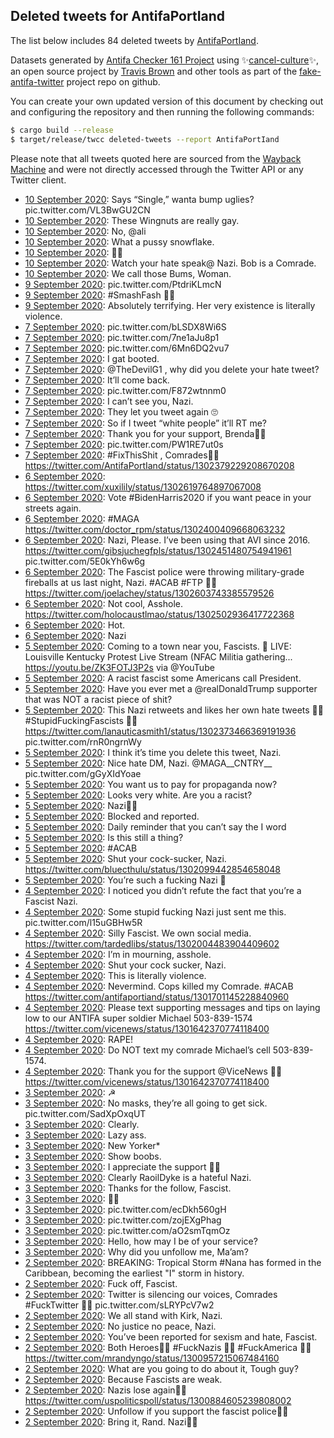 ## Deleted tweets for AntifaPortIand

The list below includes 84 deleted tweets by
[AntifaPortIand](https://twitter.com/AntifaPortIand).



Datasets generated by [Antifa Checker 161 Project](https://twitter.com/antifacheck161) using ✨[cancel-culture](https://github.com/travisbrown/cancel-culture)✨, an open source project by 
[Travis Brown](https://twitter.com/travisbrown) and other tools as part of the 
[fake-antifa-twitter](https://github.com/antifacheck161/fake-antifa-twitter) project repo on github.

You can create your own updated version of this document by checking out and configuring the
repository and then running the following commands:

```bash
$ cargo build --release
$ target/release/twcc deleted-tweets --report AntifaPortIand
```

Please note that all tweets quoted here are sourced from the
[Wayback Machine](https://web.archive.org) and were not directly accessed through the Twitter API or
any Twitter client.

* [10 September 2020](https://web.archive.org/web/20200910212818/https://twitter.com/AntifaPortIand/status/1304168235793702914): Says “Single,” wanta bump uglies? pic.twitter.com/VL3BwGU2CN <!--1304168235793702914-->
* [10 September 2020](https://web.archive.org/web/20200910032021/https://twitter.com/AntifaPortIand/status/1303896012600139776): These Wingnuts are really gay. <!--1303896012600139776-->
* [10 September 2020](https://web.archive.org/web/20200910031454/https://twitter.com/AntifaPortIand/status/1303894478604836864): No,  @ali <!--1303894478604836864-->
* [10 September 2020](https://web.archive.org/web/20200910031454/https://twitter.com/AntifaPortIand/status/1303894478604836864): What a pussy snowflake. <!--1303892722411954178-->
* [10 September 2020](https://web.archive.org/web/20200910025513/https://twitter.com/AntifaPortIand/status/1303889614394933248): ✊🏿 <!--1303889614394933248-->
* [10 September 2020](https://web.archive.org/web/20200910025259/https://twitter.com/AntifaPortIand/status/1303888996150341634): Watch your hate speak@ Nazi. Bob is a Comrade. <!--1303888996150341634-->
* [10 September 2020](https://web.archive.org/web/20200910021815/https://twitter.com/AntifaPortIand/status/1303880383834935296): We call those Bums, Woman. <!--1303880383834935296-->
* [ 9 September 2020](https://web.archive.org/web/20200909120458/https://twitter.com/AntifaPortIand/status/1303665342279856133): pic.twitter.com/PtdriKLmcN <!--1303665342279856133-->
* [ 9 September 2020](https://web.archive.org/web/20200909022626/https://twitter.com/AntifaPortIand/status/1303520018336944128): #SmashFash ✊🏿 <!--1303520018336944128-->
* [ 9 September 2020](https://web.archive.org/web/20200909001601/https://twitter.com/AntifaPortIand/status/1303487196310036480): Absolutely terrifying. Her very existence is literally violence. <!--1303487196310036480-->
* [ 7 September 2020](https://web.archive.org/web/20200908225949/https://twitter.com/AntifaPortIand/status/1303105676118384640): pic.twitter.com/bLSDX8Wi6S <!--1303105676118384640-->
* [ 7 September 2020](https://web.archive.org/web/20200908223325/https://twitter.com/AntifaPortIand/status/1303098982785150977): pic.twitter.com/7ne1aJu8p1 <!--1303098982785150977-->
* [ 7 September 2020](https://web.archive.org/web/20200908223115/https://twitter.com/AntifaPortIand/status/1303098502193405953): pic.twitter.com/6Mn6DQ2vu7 <!--1303098502193405953-->
* [ 7 September 2020](https://web.archive.org/web/20200908204609/https://twitter.com/AntifaPortIand/status/1303071977121275904): I gat booted. <!--1303071977121275904-->
* [ 7 September 2020](https://web.archive.org/web/20200908194842/https://twitter.com/AntifaPortIand/status/1303057482567180288): @TheDevilG1 , why did you delete your hate tweet? <!--1303057482567180288-->
* [ 7 September 2020](https://web.archive.org/web/20200908194228/https://twitter.com/AntifaPortIand/status/1303055994402926592): It’ll come back. <!--1303055994402926592-->
* [ 7 September 2020](https://web.archive.org/web/20200908193959/https://twitter.com/AntifaPortIand/status/1303055358567489537): pic.twitter.com/F872wtnnm0 <!--1303055358567489537-->
* [ 7 September 2020](https://web.archive.org/web/20200908193936/https://twitter.com/AntifaPortIand/status/1303055203772461056): I can’t see you, Nazi. <!--1303055203772461056-->
* [ 7 September 2020](https://web.archive.org/web/20200908193001/https://twitter.com/AntifaPortIand/status/1303052759181058048): They let you tweet again 🙄 <!--1303052759181058048-->
* [ 7 September 2020](https://web.archive.org/web/20200908192824/https://twitter.com/AntifaPortIand/status/1303052381622394881): So if I tweet “white people” it’ll RT me? <!--1303052381622394881-->
* [ 7 September 2020](https://web.archive.org/web/20200908165503/https://twitter.com/AntifaPortIand/status/1303013487317143552): Thank you for your support, Brenda✊🏿 <!--1303013487317143552-->
* [ 7 September 2020](https://web.archive.org/web/20200908143240/https://twitter.com/AntifaPortIand/status/1302977854372630529): pic.twitter.com/PW1RE7ut0s <!--1302977854372630529-->
* [ 7 September 2020](https://web.archive.org/web/20200908051018/https://twitter.com/AntifaPortIand/status/1302836479203262464): #FixThisShit , Comrades✊🏿 https://twitter.com/AntifaPortIand/status/1302379229208670208 <!--1302836479203262464-->
* [ 6 September 2020](https://web.archive.org/web/20200906231955/https://twitter.com/AntifaPortIand/status/1302748087769653248): https://twitter.com/xuxilily/status/1302619764897067008 <!--1302748087769653248-->
* [ 6 September 2020](https://web.archive.org/web/20200906214652/https://twitter.com/AntifaPortIand/status/1302724281076387840): Vote  #BidenHarris2020  if you want peace in your streets again. <!--1302724281076387840-->
* [ 6 September 2020](https://web.archive.org/web/20200906204527/https://twitter.com/AntifaPortIand/status/1302697106373705729): #MAGA  https://twitter.com/doctor_rpm/status/1302400409668063232 <!--1302697106373705729-->
* [ 6 September 2020](https://web.archive.org/web/20200906143048/https://twitter.com/AntifaPortIand/status/1302613301457596416): Nazi, Please.   I’ve been using that AVI since 2016.  https://twitter.com/gibsjuchegfpls/status/1302451480754941961  pic.twitter.com/5E0kYh6w6g <!--1302613301457596416-->
* [ 6 September 2020](https://web.archive.org/web/20200906145013/https://twitter.com/AntifaPortIand/status/1302604237990371334): The Fascist police were throwing military-grade fireballs at us last night, Nazi.   #ACAB   #FTP ✊🏿 https://twitter.com/joelachey/status/1302603743385579526 <!--1302604237990371334-->
* [ 6 September 2020](https://web.archive.org/web/20200906133527/https://twitter.com/AntifaPortIand/status/1302599743860695040): Not cool, Asshole. https://twitter.com/holocaustlmao/status/1302502936417722368 <!--1302599743860695040-->
* [ 6 September 2020](https://web.archive.org/web/20200906012538/https://twitter.com/AntifaPortIand/status/1302417587096092672): Hot. <!--1302417587096092672-->
* [ 6 September 2020](https://web.archive.org/web/20200906001648/https://twitter.com/AntifaPortIand/status/1302400036190351360): Nazi <!--1302400036190351360-->
* [ 5 September 2020](https://web.archive.org/web/20200905230541/https://twitter.com/AntifaPortIand/status/1302382092681052161): Coming to a town near you, Fascists.     🔴 LIVE:  Louisville Kentucky Protest Live Stream (NFAC Militia gathering...  https://youtu.be/ZK3FOTJ3P2s  via  @YouTube <!--1302382092681052161-->
* [ 5 September 2020](https://web.archive.org/web/20200905230053/https://twitter.com/AntifaPortIand/status/1302381049519902720): A racist fascist some Americans call President. <!--1302381049519902720-->
* [ 5 September 2020](https://web.archive.org/web/20200905225311/https://twitter.com/AntifaPortIand/status/1302379229208670208): Have you ever met a  @realDonaldTrump  supporter that was NOT a racist piece of shit? <!--1302379229208670208-->
* [ 5 September 2020](https://web.archive.org/web/20200905224921/https://twitter.com/AntifaPortIand/status/1302378014106292227): This Nazi retweets and likes her own hate tweets 🥴🥴  #StupidFuckingFascists ✊🏿  https://twitter.com/lanauticasmith1/status/1302373466369191936  pic.twitter.com/rnR0ngrnWy <!--1302378014106292227-->
* [ 5 September 2020](https://web.archive.org/web/20200905211354/https://twitter.com/AntifaPortIand/status/1302354160386334721): I think it’s time you delete this tweet, Nazi. <!--1302354160386334721-->
* [ 5 September 2020](https://web.archive.org/web/20200905205235/https://twitter.com/AntifaPortIand/status/1302348858924564480): Nice hate DM, Nazi.   @MAGA__CNTRY__  pic.twitter.com/gGyXIdYoae <!--1302348858924564480-->
* [ 5 September 2020](https://web.archive.org/web/20200905205130/https://twitter.com/AntifaPortIand/status/1302348220564041728): You want us to pay for propaganda now? <!--1302348220564041728-->
* [ 5 September 2020](https://web.archive.org/web/20200905200050/https://twitter.com/AntifaPortIand/status/1302335516436656128): Looks very white. Are you a racist? <!--1302335516436656128-->
* [ 5 September 2020](https://web.archive.org/web/20200905183216/https://twitter.com/AntifaPortIand/status/1302313225891971072): Nazi🖕🏿 <!--1302313225891971072-->
* [ 5 September 2020](https://web.archive.org/web/20200905180500/https://twitter.com/AntifaPortIand/status/1302306053967626240): Blocked and reported. <!--1302306053967626240-->
* [ 5 September 2020](https://web.archive.org/web/20200905143210/https://twitter.com/AntifaPortIand/status/1302252633072103425): Daily reminder that you can’t say the I word <!--1302252633072103425-->
* [ 5 September 2020](https://web.archive.org/web/20200905141417/https://twitter.com/AntifaPortIand/status/1302247998714388480): Is this still a thing? <!--1302247998714388480-->
* [ 5 September 2020](https://web.archive.org/web/20200905135616/https://twitter.com/AntifaPortIand/status/1302243986363437056): #ACAB <!--1302243986363437056-->
* [ 5 September 2020](https://web.archive.org/web/20200905042836/https://twitter.com/AntifaPortIand/status/1302101121779904514): Shut your cock-sucker, Nazi. https://twitter.com/bluecthulu/status/1302099442854658048 <!--1302101121779904514-->
* [ 5 September 2020](https://web.archive.org/web/20200905041604/https://twitter.com/AntifaPortIand/status/1302097133261053954): You’re such a fucking Nazi 🤢 <!--1302097133261053954-->
* [ 4 September 2020](https://web.archive.org/web/20200904230845/https://twitter.com/AntifaPortIand/status/1302020247914819586): I noticed you didn’t refute the fact that you’re a Fascist Nazi. <!--1302020247914819586-->
* [ 4 September 2020](https://web.archive.org/web/20200904230230/https://twitter.com/AntifaPortIand/status/1302019017872302080): Some stupid fucking Nazi just sent me this. pic.twitter.com/l15uGBHw5R <!--1302019017872302080-->
* [ 4 September 2020](https://web.archive.org/web/20200904224716/https://twitter.com/AntifaPortIand/status/1302015172567916545): Silly Fascist. We own social media. https://twitter.com/tardedlibs/status/1302004483904409602 <!--1302015172567916545-->
* [ 4 September 2020](https://web.archive.org/web/20200904210327/https://twitter.com/AntifaPortIand/status/1301989198442840064): I’m in mourning, asshole. <!--1301989198442840064-->
* [ 4 September 2020](https://web.archive.org/web/20200904210327/https://twitter.com/AntifaPortIand/status/1301989198442840064): Shut your cock sucker, Nazi. <!--1301988586695176192-->
* [ 4 September 2020](https://web.archive.org/web/20200904134911/https://twitter.com/AntifaPortIand/status/1301878002977058821): This is literally violence. <!--1301878002977058821-->
* [ 4 September 2020](https://web.archive.org/web/20200904131317/https://twitter.com/AntifaPortIand/status/1301870289379184649): Nevermind. Cops killed my Comrade.   #ACAB  https://twitter.com/antifaportiand/status/1301701145228840960 <!--1301870289379184649-->
* [ 4 September 2020](https://web.archive.org/web/20200904015856/https://twitter.com/AntifaPortIand/status/1301701145228840960): Please text supporting messages and tips on laying low to our ANTIFA super soldier Michael 503-839-1574 https://twitter.com/vicenews/status/1301642370774118400 <!--1301701145228840960-->
* [ 4 September 2020](https://web.archive.org/web/20200904015034/https://twitter.com/AntifaPortIand/status/1301698601781927937): RAPE! <!--1301698601781927937-->
* [ 4 September 2020](https://web.archive.org/web/20200904014640/https://twitter.com/AntifaPortIand/status/1301697822887038976): Do NOT text my comrade Michael’s cell 503-839-1574. <!--1301697822887038976-->
* [ 4 September 2020](https://web.archive.org/web/20200904003906/https://twitter.com/AntifaPortIand/status/1301681082539016192): Thank you for the support  @ViceNews ✊🏿 https://twitter.com/vicenews/status/1301642370774118400 <!--1301681082539016192-->
* [ 3 September 2020](https://web.archive.org/web/20200903234227/https://twitter.com/AntifaPortIand/status/1301666464852631557): ☭ <!--1301666464852631557-->
* [ 3 September 2020](https://web.archive.org/web/20200903234125/https://twitter.com/AntifaPortIand/status/1301666355440005122): No masks, they’re all going to get sick. pic.twitter.com/SadXpOxqUT <!--1301666355440005122-->
* [ 3 September 2020](https://web.archive.org/web/20200903233303/https://twitter.com/AntifaPortIand/status/1301664473481056257): Clearly. <!--1301664473481056257-->
* [ 3 September 2020](https://web.archive.org/web/20200903175115/https://twitter.com/AntifaPortIand/status/1301577903138729989): Lazy ass. <!--1301577903138729989-->
* [ 3 September 2020](https://web.archive.org/web/20200903174853/https://twitter.com/AntifaPortIand/status/1301577715997315072): New Yorker* <!--1301577715997315072-->
* [ 3 September 2020](https://web.archive.org/web/20200903174346/https://twitter.com/AntifaPortIand/status/1301576491721846784): Show boobs. <!--1301576491721846784-->
* [ 3 September 2020](https://web.archive.org/web/20200903012453/https://twitter.com/AntifaPortIand/status/1301329761684221952): I appreciate the support ✊🏿 <!--1301329761684221952-->
* [ 3 September 2020](https://web.archive.org/web/20200903012254/https://twitter.com/AntifaPortIand/status/1301329686186700800): Clearly RaoilDyke is a hateful Nazi. <!--1301329686186700800-->
* [ 3 September 2020](https://web.archive.org/web/20200903011639/https://twitter.com/AntifaPortIand/status/1301327477961154560): Thanks for the follow, Fascist. <!--1301327477961154560-->
* [ 3 September 2020](https://web.archive.org/web/20200903005902/https://twitter.com/AntifaPortIand/status/1301323660251115520): ✊🏿 <!--1301323660251115520-->
* [ 3 September 2020](https://web.archive.org/web/20200903005636/https://twitter.com/AntifaPortIand/status/1301322904915734528): pic.twitter.com/ecDkh560gH <!--1301322904915734528-->
* [ 3 September 2020](https://web.archive.org/web/20200903003729/https://twitter.com/AntifaPortIand/status/1301317734618165248): pic.twitter.com/zojEXgPhag <!--1301317734618165248-->
* [ 3 September 2020](https://web.archive.org/web/20200903002942/https://twitter.com/AntifaPortIand/status/1301316048654802944): pic.twitter.com/aO2smTqmOz <!--1301316048654802944-->
* [ 3 September 2020](https://web.archive.org/web/20200903002757/https://twitter.com/AntifaPortIand/status/1301315706194022400): Hello, how may I be of your service? <!--1301315706194022400-->
* [ 3 September 2020](https://web.archive.org/web/20200903001104/https://twitter.com/AntifaPortIand/status/1301311268490338304): Why did you unfollow me, Ma’am? <!--1301311268490338304-->
* [ 2 September 2020](https://web.archive.org/web/20200902235033/https://twitter.com/AntifaPortIand/status/1301306235963101184): BREAKING: Tropical Storm  #Nana  has formed in the Caribbean, becoming the earliest "I" storm in history. <!--1301306235963101184-->
* [ 2 September 2020](https://web.archive.org/web/20200902023516/https://twitter.com/AntifaPortIand/status/1300985509032861696): Fuck off, Fascist. <!--1300985509032861696-->
* [ 2 September 2020](https://web.archive.org/web/20200902022128/https://twitter.com/AntifaPortIand/status/1300982032512606210): Twitter is silencing our voices, Comrades   #FuckTwitter 🖕🏿 pic.twitter.com/sLRYPcV7w2 <!--1300982032512606210-->
* [ 2 September 2020](https://web.archive.org/web/20200902021732/https://twitter.com/AntifaPortIand/status/1300980959404122113): We all stand with Kirk, Nazi. <!--1300980959404122113-->
* [ 2 September 2020](https://web.archive.org/web/20200902015526/https://twitter.com/AntifaPortIand/status/1300975434574618625): No justice no peace, Nazi. <!--1300975434574618625-->
* [ 2 September 2020](https://web.archive.org/web/20200902014204/https://twitter.com/AntifaPortIand/status/1300972086274392064): You’ve been reported for sexism and hate, Fascist. <!--1300972086274392064-->
* [ 2 September 2020](https://web.archive.org/web/20200902014030/https://twitter.com/AntifaPortIand/status/1300971757130588166): Both Heroes✊🏿    #FuckNazis 🖕🏿  #FuckAmerica 🖕🏿  https://twitter.com/mrandyngo/status/1300957215067484160 <!--1300971757130588166-->
* [ 2 September 2020](https://web.archive.org/web/20200902013720/https://twitter.com/AntifaPortIand/status/1300970821029044225): What are you going to do about it, Tough guy? <!--1300970821029044225-->
* [ 2 September 2020](https://web.archive.org/web/20200902013116/https://twitter.com/AntifaPortIand/status/1300969376233828352): Because Fascists are weak. <!--1300969376233828352-->
* [ 2 September 2020](https://web.archive.org/web/20200902012906/https://twitter.com/AntifaPortIand/status/1300968877669588992): Nazis lose again✊🏿 https://twitter.com/uspoliticspoll/status/1300884605239808002 <!--1300968877669588992-->
* [ 2 September 2020](https://web.archive.org/web/20200902012814/https://twitter.com/AntifaPortIand/status/1300968564132732928): Unfollow if you support the fascist police🖕🏿 <!--1300968564132732928-->
* [ 2 September 2020](https://web.archive.org/web/20200902012730/https://twitter.com/AntifaPortIand/status/1300968397635633152): Bring it, Rand. Nazi🖕🏿 <!--1300968397635633152-->
